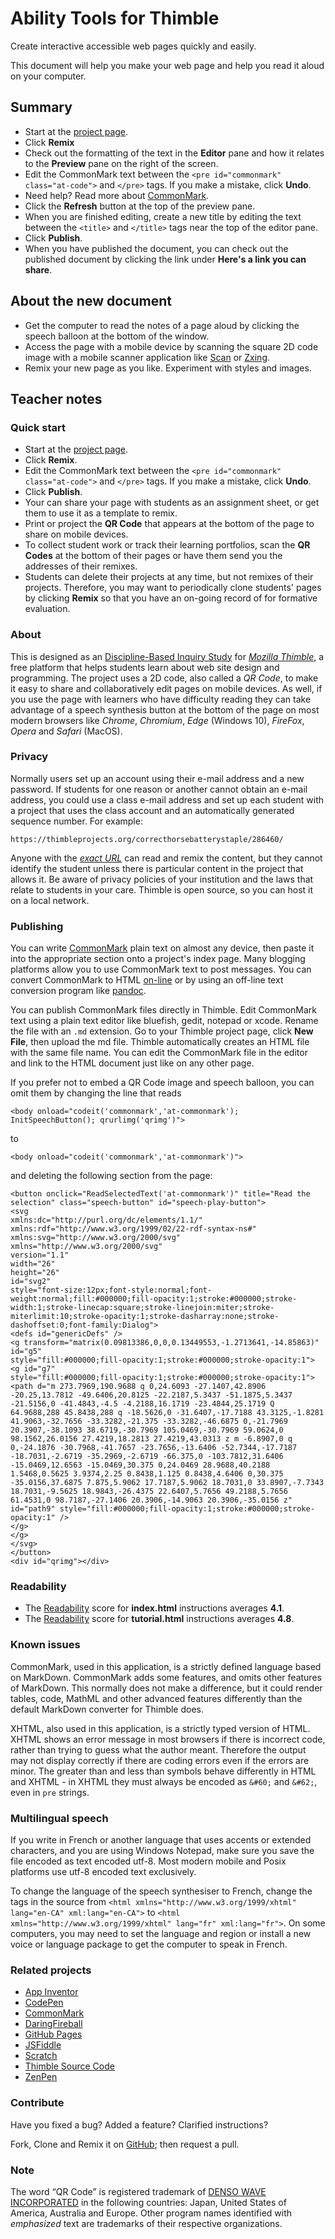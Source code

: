 # Ability Tools for Thimble #

Create interactive accessible web pages quickly and easily.

This document will help you make your web page and help you read it aloud
on your computer.

## Summary ##

+ Start at the [project
  page](https://thimbleprojects.org/jimholgate/286916/).
+ Click **Remix**
+ Check out the formatting of the text in the **Editor** pane
  and how it relates to the **Preview** pane on the right of the screen.
+ Edit the CommonMark text between the
  `<pre id="commonmark" class="at-code">` and
  `</pre>` tags. If you make a mistake, click **Undo**.
+ Need help? Read more about [CommonMark](http://commonmark.org/help/).
+ Click the **Refresh** button at the top of the preview pane.
+ When you are finished editing, create a new title by editing the
  text between the `<title>` and `</title>` tags near the top of the editor pane.
+ Click **Publish**.
+ When you have published the document, you can check out the published
 document by clicking the link under **Here's a link you can share**.

## About the new document ##

+ Get the computer to read the notes of a page aloud by clicking the
  speech balloon at the bottom of the window.
+ Access the page with a mobile device by scanning the square 2D code
  image with a mobile scanner application like
[Scan](https://www.scan.me/) or
[Zxing](https://play.google.com/store/apps/details?id=com.google.zxing.client.android).
+ Remix your new page as you like. Experiment with styles and images.

## Teacher notes ##

### Quick start ###

+ Start at the [project
  page](https://thimbleprojects.org/jimholgate/286916/).
+ Click **Remix**.
+ Edit the CommonMark text between the
`<pre id="commonmark" class="at-code">` and
`</pre>` tags. If you make a mistake, click **Undo**.
+ Click **Publish**.
+ Your can share your page with students as an
  assignment sheet, or get them to use it as a
  template to remix.
+ Print or project the **QR Code** that appears
  at the bottom of the page to share on mobile
  devices.
+ To collect student work or track their
  learning portfolios, scan the **QR Codes**
  at the bottom of their pages or have them
  send you the addresses of their remixes.
+ Students can delete their projects at any
  time, but not remixes of their projects. Therefore, you may want to periodically
  clone students' pages by clicking **Remix**
  so that you have an on-going record of
  for formative evaluation.

### About ###

This is designed as an [Discipline-Based Inquiry Study][1] for [*Mozilla* *Thimble*][2], a free platform that helps
students learn about web site design and programming.  The project uses a 2D code,
also called a *QR Code*, to make it easy to share and collaboratively edit pages on mobile devices.
As well, if you use the page with learners who have difficulty reading
they can take advantage of a speech synthesis button at the bottom of the
page on most modern browsers like *Chrome*, *Chromium*, *Edge* (Windows 10),
*FireFox*, *Opera* and *Safari* (MacOS).

### Privacy ###

Normally users set up an account using their e-mail address and a new
password.  If students for one reason or another cannot obtain an
e-mail address, you could use a class e-mail address and set up each
student with a project that uses the class account and an automatically
generated sequence number.  For example:

```
https://thimbleprojects.org/correcthorsebatterystaple/286460/
```
Anyone with the *[exact URL](https://xkcd.com/936/)* can read and remix the content, but they cannot
identify the student unless there is particular  content
in the project that allows it.  Be aware of privacy
policies of your institution and the laws that relate to
students in your care.  Thimble is open source, so you can host it on a local network.

### Publishing ###

You can write [CommonMark][3] plain text on almost any device, then
paste it into the appropriate section onto a project's index page.
Many blogging platforms allow you to use CommonMark text to post
messages. You can convert CommonMark to HTML [on-line][4] or by using
an off-line text conversion program like [pandoc][5].

You can publish CommonMark files directly in Thimble. Edit CommonMark
text using a plain text editor like bluefish, gedit, notepad or xcode.
Rename the file with an `.md` extension. Go to your Thimble project page,
click **New File**, then upload the md file.  Thimble automatically
creates an HTML file with the same file name.  You can edit the CommonMark
file in the editor and link to the HTML document just like on any other page.

If you prefer not to embed a QR Code image and speech balloon, you can
omit them by changing the line that reads
```
<body onload="codeit('commonmark','at-commonmark'); InitSpeechButton(); qrurlimg('qrimg')">
```
to

```
<body onload="codeit('commonmark','at-commonmark')">
```

and deleting the following section from the page:

```
<button onclick="ReadSelectedText('at-commonmark')" title="Read the selection" class="speech-button" id="speech-play-button">
<svg
xmlns:dc="http://purl.org/dc/elements/1.1/"
xmlns:rdf="http://www.w3.org/1999/02/22-rdf-syntax-ns#"
xmlns:svg="http://www.w3.org/2000/svg"
xmlns="http://www.w3.org/2000/svg"
version="1.1"
width="26"
height="26"
id="svg2"
style="font-size:12px;font-style:normal;font-weight:normal;fill:#000000;fill-opacity:1;stroke:#000000;stroke-width:1;stroke-linecap:square;stroke-linejoin:miter;stroke-miterlimit:10;stroke-opacity:1;stroke-dasharray:none;stroke-dashoffset:0;font-family:Dialog">
<defs id="genericDefs" />
<g transform="matrix(0.09813386,0,0,0.13449553,-1.2713641,-14.85863)" id="g5"
style="fill:#000000;fill-opacity:1;stroke:#000000;stroke-opacity:1">
<g id="g7"
style="fill:#000000;fill-opacity:1;stroke:#000000;stroke-opacity:1">
<path d="m 273.7969,190.9688 q 0,24.6093 -27.1407,42.8906 -20.25,13.7812 -49.6406,20.8125 -22.2187,5.3437 -51.1875,5.3437 -21.5156,0 -41.4843,-4.5 -4.2188,16.1719 -23.4844,25.1719 Q 64.9688,288 45.8438,288 q -18.5626,0 -31.6407,-17.7188 43.3125,-1.8281 41.9063,-32.7656 -33.3282,-21.375 -33.3282,-46.6875 0,-21.7969 20.3907,-38.1093 38.6719,-30.7969 105.0469,-30.7969 59.0624,0 98.1562,26.0156 27.4219,18.2813 27.4219,43.0313 z m -6.8907,0 q 0,-24.1876 -30.7968,-41.7657 -23.7656,-13.6406 -52.7344,-17.7187 -18.7031,-2.6719 -35.2969,-2.6719 -66.375,0 -103.7812,31.6406 -15.0469,12.6563 -15.0469,30.375 0,24.0469 28.9688,40.2188 1.5468,0.5625 3.9374,2.25 0.8438,1.125 0.8438,4.6406 0,30.375 -35.0156,37.6875 7.875,5.9062 17.7187,5.9062 18.7031,0 33.8907,-7.7343 18.7031,-9.5625 18.9843,-26.4375 22.6407,5.7656 49.2188,5.7656 61.4531,0 98.7187,-27.1406 20.3906,-14.9063 20.3906,-35.0156 z" id="path9" style="fill:#000000;fill-opacity:1;stroke:#000000;stroke-opacity:1" />
</g>
</g>
</svg>
</button>
<div id="qrimg"></div>

```
### Readability ###

+ The [Readability](https://readable.io/text/) score for
**index.html** instructions averages **4.1**.
+ The [Readability](https://readable.io/text/) score for
**tutorial.html** instructions averages **4.8**.

### Known issues ###

CommonMark, used in this application, is a strictly defined language based on MarkDown. CommonMark adds some features, and omits other features of MarkDown. This normally does not make a difference, but it could render tables, code, MathML and other advanced features differently than the default MarkDown converter for Thimble does.

XHTML, also used in this application, is a strictly typed version of HTML.  XHTML shows an error message in most browsers if there is incorrect code, rather than trying to guess what the author meant.  Therefore the output may not display correctly if there are coding errors even if the errors are minor.  The greater than and less than symbols behave differently in HTML and XHTML - in XHTML they must always be encoded as `&#60;` and `&#62;`, even in `pre` strings.

### Multilingual speech

If you write in French or another language that uses accents or extended characters, and you are using Windows Notepad, make sure you save the file encoded as text encoded utf-8. Most modern mobile and Posix platforms use utf-8 encoded text exclusively.

To change the language of the speech synthesiser to French, change the tags in the source from `<html xmlns="http://www.w3.org/1999/xhtml" lang="en-CA" xml:lang="en-CA">` to `<html xmlns="http://www.w3.org/1999/xhtml" lang="fr" xml:lang="fr">`.  On some computers, you may need to set the language and region or install a new voice or language package to get the computer to speak in French.

### Related projects ###

+ [App Inventor][6]
+ [CodePen][7]
+ [CommonMark][8]
+ [DaringFireball][9]
+ [GitHub Pages][10]
+ [JSFiddle][11]
+ [Scratch][12]
+ [Thimble Source Code][13]
+ [ZenPen][14]

### Contribute ###

Have you fixed a bug? Added a feature? Clarified instructions?

Fork, Clone and Remix it on [GitHub](https://github.com/jimholgate/); then request a pull.

### Note ###

The word “QR Code” is registered trademark of [DENSO WAVE
INCORPORATED][15] in the following countries: Japan, United States of
America, Australia and Europe.  Other program names identified with
*emphasized* text are trademarks of their respective organizations.


[1]: http://galileo.org/rubric.pdf
[2]: https://thimble.mozilla.org/en-US/features
[3]: http://commonmark.org
[4]: http://spec.commonmark.org/dingus/
[5]: http://pandoc.org
[6]: http://appinventor.mit.edu/explore/
[7]: https://codepen.io/pen/
[8]: http://commonmark.org
[9]: https://daringfireball.net/projects/markdown/dingus
[10]: https://pages.github.com/
[11]: https://jsfiddle.net/api/mdn/
[12]: https://scratch.mit.edu/
[13]: https://github.com/mozilla/thimble.mozilla.org/
[14]: http://www.zenpen.io/
[15]: http://www.denso-wave.com/en/adcd/
